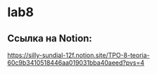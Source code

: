 # lab8
## Ссылка на Notion: 
  https://silly-sundial-12f.notion.site/TPO-8-teoria-60c9b3410518446aa019031bba40aeed?pvs=4